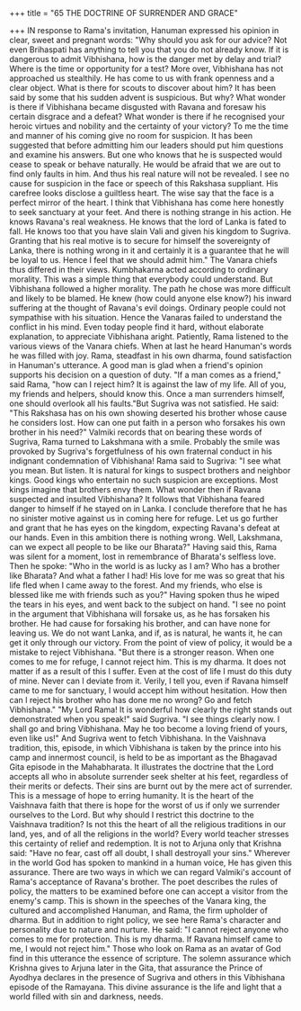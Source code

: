 +++
title = "65 THE DOCTRINE OF SURRENDER AND GRACE"

+++
IN response to Rama's invitation,
Hanuman expressed his opinion in clear,
sweet and pregnant words:
"Why should you ask for our advice?
Not even Brihaspati has anything to tell
you that you do not already know. If it is
dangerous to admit Vibhishana, how is the
danger met by delay and trial? Where is
the time or opportunity for a test? More
over, Vibhishana has not approached us
stealthily. He has come to us with frank
openness and a clear object. What is there
for scouts to discover about him? It has
been said by some that his sudden advent
is suspicious. But why? What wonder is
there if Vibhishana became disgusted with
Ravana and foresaw his certain disgrace
and a defeat? What wonder is there if he
recognised your heroic virtues and
nobility and the certainty of your victory?
To me the time and manner of his coming
give no room for suspicion. It has been
suggested that before admitting him our
leaders should put him questions and
examine his answers. But one who knows
that he is suspected would cease to speak
or behave naturally. He would be afraid
that we are out to find only faults in him.
And thus his real nature will not be
revealed. I see no cause for suspicion in
the face or speech of this Rakshasa
suppliant. His carefree looks disclose a
guiltless heart. The wise say that the face
is a perfect mirror of the heart. I think that
Vibhishana has come here honestly to
seek sanctuary at your feet. And there is
nothing strange in his action. He knows
Ravana's real weakness. He knows that
the lord of Lanka is fated to fall. He
knows too that you have slain Vali and
given his kingdom to Sugriva. Granting
that his real motive is to secure for
himself the sovereignty of Lanka, there is
nothing wrong in it and certainly it is a
guarantee that he will be loyal to us.
Hence I feel that we should admit him."
The Vanara chiefs thus differed in their
views. Kumbhakarna acted according to
ordinary morality. This was a simple thing
that everybody could understand. But
Vibhishana followed a higher morality.
The path he chose was more difficult and
likely to be blamed.
He knew (how could anyone else
know?) his inward suffering at the thought
of Ravana's evil doings. Ordinary people
could not sympathise with his situation.
Hence the Vanaras failed to understand
the conflict in his mind. Even today
people find it hard, without elaborate
explanation, to appreciate Vibhishana
aright.
Patiently, Rama listened to the various
views of the Vanara chiefs. When at last
he heard Hanuman's words he was filled
with joy.
Rama, steadfast in his own dharma,
found satisfaction in Hanuman's utterance.
A good man is glad when a friend's
opinion supports his decision on a
question of duty.
"If a man comes as a friend," said
Rama, "how can I reject him? It is against
the law of my life. All of you, my friends
and helpers, should know this. Once a
man surrenders himself, one should
overlook all his faults."But Sugriva was not satisfied. He said:
"This Rakshasa has on his own
showing deserted his brother whose cause
he considers lost. How can one put faith in
a person who forsakes his own brother in
his need?"
Valmiki records that on bearing these
words of Sugriva, Rama turned to
Lakshmana with a smile. Probably the
smile was provoked by Sugriva's
forgetfulness of his own fraternal conduct
in
his
indignant
condemnation
of
Vibhishana!
Rama said to Sugriva: "I see what you
mean. But listen. It is natural for kings to
suspect brothers and neighbor kings.
Good kings who entertain no such
suspicion are exceptions. Most kings
imagine that brothers envy them. What
wonder then if Ravana suspected and
insulted Vibhishana? It follows that
Vibhishana feared danger to himself if he
stayed on in Lanka. I conclude therefore
that he has no sinister motive against us in
coming here for refuge. Let us go further
and grant that he has eyes on the kingdom,
expecting Ravana's defeat at our hands.
Even in this ambition there is nothing
wrong. Well, Lakshmana, can we expect
all people to be like our Bharata?"
Having said this, Rama was silent for a
moment, lost in remembrance of Bharata's
selfless love. Then he spoke: "Who in the
world is as lucky as I am? Who has a
brother like Bharata? And what a father I
had! His love for me was so great that his
life fled when I came away to the forest.
And my friends, who else is blessed like
me with friends such as you?"
Having spoken thus he wiped the tears
in his eyes, and went back to the subject
on hand.
"I see no point in the argument that
Vibhishana will forsake us, as he has
forsaken his brother. He had cause for
forsaking his brother, and can have none
for leaving us. We do not want Lanka, and
if, as is natural, he wants it, he can get it
only through our victory. From the point
of view of policy, it would be a mistake to
reject Vibhishana.
"But there is a stronger reason. When
one comes to me for refuge, I cannot
reject him. This is my dharma. It does not
matter if as a result of this I suffer. Even
at the cost of life I must do this duty of
mine. Never can I deviate from it. Verily,
I tell you, even if Ravana himself came to
me for sanctuary, I would accept him
without hesitation. How then can I reject
his brother who has done me no wrong?
Go and fetch Vibhishana."
"My Lord Rama! It is wonderful how
clearly the right stands out demonstrated
when you speak!" said Sugriva. "I see
things clearly now. I shall go and bring
Vibhishana. May he too become a loving
friend of yours, even like us!" And
Sugriva went to fetch Vibhishana.
In the Vaishnava tradition, this,
episode, in which Vibhishana is taken by
the prince into his camp and innermost
council, is held to be as important as the
Bhagavad
Gita
episode
in
the
Mahabharata.
It illustrates the doctrine that the Lord
accepts all who in absolute surrender seek
shelter at his feet, regardless of their
merits or defects. Their sins are burnt out
by the mere act of surrender. This is a
message of hope to erring humanity. It is
the heart of the Vaishnava faith that there
is hope for the worst of us if only we
surrender ourselves to the Lord.
But why should I restrict this doctrine
to the Vaishnava tradition? Is not this the
heart of all the religious traditions in our
land, yes, and of all the religions in the
world? Every world teacher stresses this
certainty of relief and redemption. It is not
to Arjuna only that Krishna said: "Have
no fear, cast off all doubt, I shall destroyall your sins." Wherever in the world God
has spoken to mankind in a human voice,
He has given this assurance.
There are two ways in which we can
regard Valmiki's account of Rama's
acceptance of Ravana's brother. The poet
describes the rules of policy, the matters
to be examined before one can accept a
visitor from the enemy's camp.
This is shown in the speeches of the
Vanara
king,
the
cultured
and
accomplished Hanuman, and Rama, the
firm upholder of dharma. But in addition
to right policy, we see here Rama's
character and personality due to nature
and nurture.
He said: "I cannot reject anyone who
comes to me for protection. This is my
dharma. If Ravana himself came to me, I
would not reject him."
Those who look on Rama as an avatar
of God find in this utterance the essence
of scripture. The solemn assurance which
Krishna gives to Arjuna later in the Gita,
that assurance the Prince of Ayodhya
declares in the presence of Sugriva and
others in this Vibhishana episode of the
Ramayana.
This divine assurance is the life and
light that a world filled with sin and
darkness, needs.